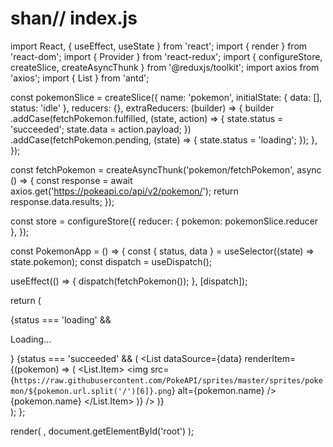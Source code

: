 # shan// index.js
import React, { useEffect, useState } from 'react';
import { render } from 'react-dom';
import { Provider } from 'react-redux';
import { configureStore, createSlice, createAsyncThunk } from '@reduxjs/toolkit';
import axios from 'axios';
import { List } from 'antd';

const pokemonSlice = createSlice({
  name: 'pokemon',
  initialState: { data: [], status: 'idle' },
  reducers: {},
  extraReducers: (builder) => {
    builder
      .addCase(fetchPokemon.fulfilled, (state, action) => {
        state.status = 'succeeded';
        state.data = action.payload;
      })
      .addCase(fetchPokemon.pending, (state) => {
        state.status = 'loading';
      });
  },
});

const fetchPokemon = createAsyncThunk('pokemon/fetchPokemon', async () => {
  const response = await axios.get('https://pokeapi.co/api/v2/pokemon/');
  return response.data.results;
});

const store = configureStore({
  reducer: { pokemon: pokemonSlice.reducer },
});

const PokemonApp = () => {
  const { status, data } = useSelector((state) => state.pokemon);
  const dispatch = useDispatch();

  useEffect(() => {
    dispatch(fetchPokemon());
  }, [dispatch]);

  return (
    <div>
      {status === 'loading' && <p>Loading...</p>}
      {status === 'succeeded' && (
        <List
          dataSource={data}
          renderItem={(pokemon) => (
            <List.Item>
              <img
                src={`https://raw.githubusercontent.com/PokeAPI/sprites/master/sprites/pokemon/${pokemon.url.split('/')[6]}.png`}
                alt={pokemon.name}
              />
              {pokemon.name}
            </List.Item>
          )}
        />
      )}
    </div>
  );
};

render(
  <Provider store={store}>
    <PokemonApp />
  </Provider>,
  document.getElementById('root')
);
